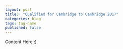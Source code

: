 ```yaml
---
layout: post
title:  "Qualified for Cambridge to Cambridge 2017"
categories: blog
tags: tag-name
published: false
---
```


Content Here :)
